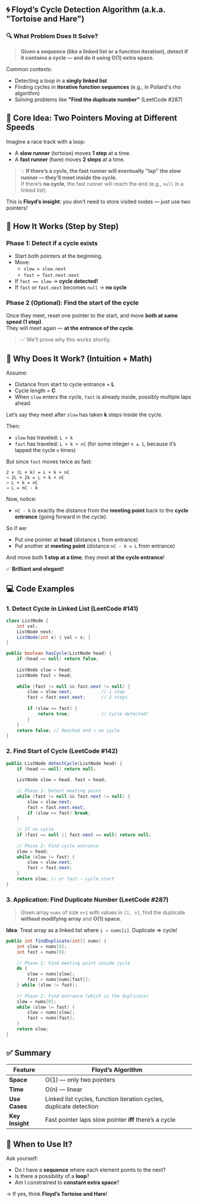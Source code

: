 ## 🌀 Floyd’s Cycle Detection Algorithm (a.k.a. "Tortoise and Hare")

### 🔍 What Problem Does It Solve?

> **Given a sequence (like a linked list or a function iteration), detect if it contains a cycle — and do it using O(1) extra space.**

Common contexts:
- Detecting a loop in a **singly linked list**
- Finding cycles in **iterative function sequences** (e.g., in Pollard's rho algorithm)
- Solving problems like **"Find the duplicate number"** (LeetCode #287)


## 🧠 Core Idea: Two Pointers Moving at Different Speeds

Imagine a race track with a loop:
- A **slow runner** (tortoise) moves **1 step** at a time.
- A **fast runner** (hare) moves **2 steps** at a time.

> 💡 **If there’s a cycle, the fast runner will eventually "lap" the slow runner — they’ll meet inside the cycle.**  
> If there’s **no cycle**, the fast runner will reach the end (e.g., `null` in a linked list).

This is **Floyd’s insight**: you don’t need to store visited nodes — just use two pointers!



## 📐 How It Works (Step by Step)

### Phase 1: Detect if a cycle exists
- Start both pointers at the beginning.
- Move:
  - `slow = slow.next`
  - `fast = fast.next.next`
- If `fast == slow` → **cycle detected!**
- If `fast` or `fast.next` becomes `null` → **no cycle**

### Phase 2 (Optional): Find the **start** of the cycle
Once they meet, reset one pointer to the start, and move **both at same speed (1 step)**.  
They will meet again — **at the entrance of the cycle**.

> ✅ We’ll prove why this works shortly.



## 🧮 Why Does It Work? (Intuition + Math)

Assume:
- Distance from start to cycle entrance = **L**
- Cycle length = **C**
- When `slow` enters the cycle, `fast` is already inside, possibly multiple laps ahead.

Let’s say they meet after `slow` has taken **k** steps inside the cycle.

Then:
- `slow` has traveled: `L + k`
- `fast` has traveled: `L + k + nC` (for some integer `n ≥ 1`, because it’s lapped the cycle `n` times)

But since `fast` moves twice as fast:
```
2 × (L + k) = L + k + nC
→ 2L + 2k = L + k + nC
→ L + k = nC
→ L = nC - k
```

Now, notice:
- `nC - k` is exactly the distance from the **meeting point** back to the **cycle entrance** (going forward in the cycle).

So if we:
- Put one pointer at **head** (distance `L` from entrance)
- Put another at **meeting point** (distance `nC - k = L` from entrance)

And move both **1 step at a time**, they meet **at the cycle entrance**!

✅ **Brilliant and elegant!**



## 💻 Code Examples

### 1. Detect Cycle in Linked List (LeetCode #141)

```java
class ListNode {
    int val;
    ListNode next;
    ListNode(int x) { val = x; }
}

public boolean hasCycle(ListNode head) {
    if (head == null) return false;
    
    ListNode slow = head;
    ListNode fast = head;
    
    while (fast != null && fast.next != null) {
        slow = slow.next;           // 1 step
        fast = fast.next.next;      // 2 steps
        
        if (slow == fast) {
            return true;            // Cycle detected!
        }
    }
    return false; // Reached end → no cycle
}
```



### 2. Find Start of Cycle (LeetCode #142)

```java
public ListNode detectCycle(ListNode head) {
    if (head == null) return null;
    
    ListNode slow = head, fast = head;
    
    // Phase 1: Detect meeting point
    while (fast != null && fast.next != null) {
        slow = slow.next;
        fast = fast.next.next;
        if (slow == fast) break;
    }
    
    // If no cycle
    if (fast == null || fast.next == null) return null;
    
    // Phase 2: Find cycle entrance
    slow = head;
    while (slow != fast) {
        slow = slow.next;
        fast = fast.next;
    }
    return slow; // or fast — cycle start
}
```



### 3. Application: Find Duplicate Number (LeetCode #287)

> Given array `nums` of size `n+1` with values in `[1, n]`, find the duplicate **without modifying array** and **O(1) space**.

**Idea**: Treat array as a linked list where `i → nums[i]`. Duplicate ⇒ cycle!

```java
public int findDuplicate(int[] nums) {
    int slow = nums[0];
    int fast = nums[0];
    
    // Phase 1: Find meeting point inside cycle
    do {
        slow = nums[slow];
        fast = nums[nums[fast]];
    } while (slow != fast);
    
    // Phase 2: Find entrance (which is the duplicate)
    slow = nums[0];
    while (slow != fast) {
        slow = nums[slow];
        fast = nums[fast];
    }
    return slow;
}
```



## ✅ Summary

| Feature | Floyd’s Algorithm |
|--------|-------------------|
| **Space** | O(1) — only two pointers |
| **Time** | O(n) — linear |
| **Use Cases** | Linked list cycles, function iteration cycles, duplicate detection |
| **Key Insight** | Fast pointer laps slow pointer **iff** there’s a cycle |



## 🧠 When to Use It?

Ask yourself:
- Do I have a **sequence** where each element points to the next?
- Is there a possibility of a **loop**?
- Am I constrained to **constant extra space**?

→ If yes, think **Floyd’s Tortoise and Hare**!

